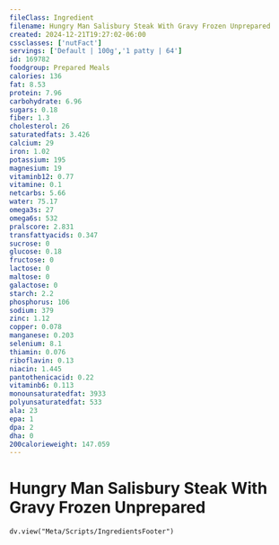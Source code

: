 ```yaml
---
fileClass: Ingredient
filename: Hungry Man Salisbury Steak With Gravy Frozen Unprepared
created: 2024-12-21T19:27:02-06:00
cssclasses: ['nutFact']
servings: ['Default | 100g','1 patty | 64']
id: 169782
foodgroup: Prepared Meals
calories: 136
fat: 8.53
protein: 7.96
carbohydrate: 6.96
sugars: 0.18
fiber: 1.3
cholesterol: 26
saturatedfats: 3.426
calcium: 29
iron: 1.02
potassium: 195
magnesium: 19
vitaminb12: 0.77
vitamine: 0.1
netcarbs: 5.66
water: 75.17
omega3s: 27
omega6s: 532
pralscore: 2.831
transfattyacids: 0.347
sucrose: 0
glucose: 0.18
fructose: 0
lactose: 0
maltose: 0
galactose: 0
starch: 2.2
phosphorus: 106
sodium: 379
zinc: 1.12
copper: 0.078
manganese: 0.203
selenium: 8.1
thiamin: 0.076
riboflavin: 0.13
niacin: 1.445
pantothenicacid: 0.22
vitaminb6: 0.113
monounsaturatedfat: 3933
polyunsaturatedfat: 533
ala: 23
epa: 1
dpa: 2
dha: 0
200calorieweight: 147.059
---
```


# Hungry Man Salisbury Steak With Gravy Frozen Unprepared

```dataviewjs
dv.view("Meta/Scripts/IngredientsFooter")
```